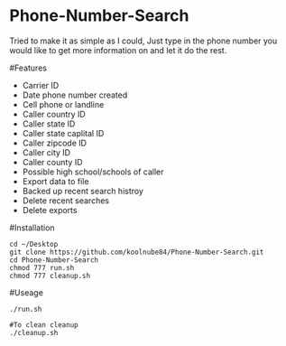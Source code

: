 # Phone-Number-Search
Tried to make it as simple as I could, Just type in the phone number you would like to get more information on and let it do the rest.

#Features
- Carrier ID
- Date phone number created
- Cell phone or landline
- Caller country ID
- Caller state ID
- Caller state caplital ID
- Caller zipcode ID
- Caller city ID
- Caller county ID
- Possible high school/schools of caller
- Export data to file
- Backed up recent search histroy
- Delete recent searches
- Delete exports

#Installation
```shell
cd ~/Desktop
git clone https://github.com/koolnube84/Phone-Number-Search.git
cd Phone-Number-Search
chmod 777 run.sh
chmod 777 cleanup.sh
```

#Useage
```
./run.sh

#To clean cleanup
./cleanup.sh
```
